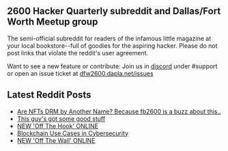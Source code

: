 ## 2600 Hacker Quarterly subreddit and Dallas/Fort Worth Meetup group
The semi-official subreddit for readers of the infamous little magazine at your local bookstore--full of goodies for the aspiring hacker. Please do not post links that violate the reddit's user agreement.

Want to see a new feature or contribute: 
Join us in [discord](https://dfw2600.dapla.net/chat) under #support or open an issue ticket at [dfw2600.dapla.net/issues](https://dfw2600.dapla.net/issues)

## Latest Reddit Posts
<!-- BLOG-POST-LIST:START -->
- [Are NFTs DRM by Another Name? Because fb2600 is a buzz about this..](https://www.reddit.com/r/2600/comments/rnbs2v/are_nfts_drm_by_another_name_because_fb2600_is_a/)
- [This guy's got some good stuff](https://www.reddit.com/r/2600/comments/rn2url/this_guys_got_some_good_stuff/)
- [NEW 'Off The Hook' ONLINE](https://2600.com/hook/22-12-2021)
- [Blockchain Use Cases in Cybersecurity](https://www.reddit.com/r/2600/comments/rlxq4j/blockchain_use_cases_in_cybersecurity/)
- [NEW 'Off The Wall' ONLINE](https://2600.com/wall/21-12-2021)
<!-- BLOG-POST-LIST:END -->
